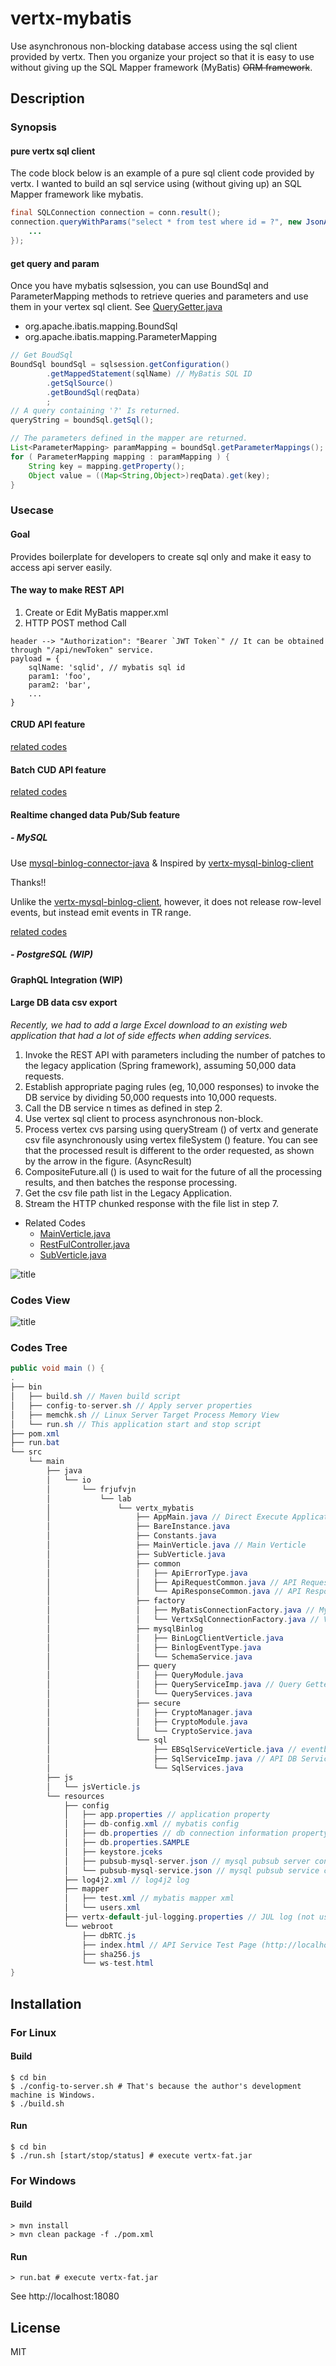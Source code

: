 # vertx-mybatis
Use asynchronous non-blocking database access using the sql client provided by vertx. Then you organize your project so that it is easy to use without giving up the SQL Mapper framework (MyBatis) ~~ORM framework~~. 
## Description
### Synopsis
#### pure vertx sql client
The code block below is an example of a pure sql client code provided by vertx. I wanted to build an sql service using (without giving up) an SQL Mapper framework like mybatis.
```java
final SQLConnection connection = conn.result();
connection.queryWithParams("select * from test where id = ?", new JsonArray().add(2), rs -> {
    ...
});
```
#### get query and param
Once you have mybatis sqlsession, you can use BoundSql and ParameterMapping methods to retrieve queries and parameters and use them in your vertex sql client. See [QueryGetter.java](src/main/java/io/frjufvjn/lab/vertx_mybatis/query/QueryServiceImp.java)
* org.apache.ibatis.mapping.BoundSql
* org.apache.ibatis.mapping.ParameterMapping
```java
// Get BoudSql
BoundSql boundSql = sqlsession.getConfiguration()
        .getMappedStatement(sqlName) // MyBatis SQL ID
        .getSqlSource()
        .getBoundSql(reqData)
        ;
// A query containing '?' Is returned.
queryString = boundSql.getSql();

// The parameters defined in the mapper are returned.
List<ParameterMapping> paramMapping = boundSql.getParameterMappings();
for ( ParameterMapping mapping : paramMapping ) {
    String key = mapping.getProperty();
    Object value = ((Map<String,Object>)reqData).get(key);
}
```
### Usecase
#### Goal
Provides boilerplate for developers to create sql only and make it easy to access api server easily.
#### The way to make REST API
1. Create or Edit MyBatis mapper.xml
2. HTTP POST method Call
```
header --> "Authorization": "Bearer `JWT Token`" // It can be obtained through "/api/newToken" service.
payload = {
    sqlName: 'sqlid', // mybatis sql id
    param1: 'foo',
    param2: 'bar',
    ...
}
```
#### CRUD API feature
[related codes](./src/main/java/io/frjufvjn/lab/vertx_mybatis/common/ApiRequestCommon.java)
#### Batch CUD API feature
[related codes](./src/main/java/io/frjufvjn/lab/vertx_mybatis/common/ApiRequestCommon.java)
#### Realtime changed data Pub/Sub feature
##### - MySQL
Use [mysql-binlog-connector-java](https://github.com/shyiko/mysql-binlog-connector-java)
& Inspired by [vertx-mysql-binlog-client](https://github.com/guoyu511/vertx-mysql-binlog-client)

Thanks!!

Unlike the [vertx-mysql-binlog-client](https://github.com/guoyu511/vertx-mysql-binlog-client), however, it does not release row-level events, but instead emit events in TR range.

[related codes](./src/main/java/io/frjufvjn/lab/vertx_mybatis/mysqlBinlog/BinLogClientVerticle.java)

##### - PostgreSQL (WIP)
#### GraphQL Integration (WIP)
#### Large DB data csv export
_Recently, we had to add a large Excel download to an existing web application that had a lot of side effects when adding services._
1. Invoke the REST API with parameters including the number of patches to the legacy application (Spring framework), assuming 50,000 data requests.
2. Establish appropriate paging rules (eg, 10,000 responses) to invoke the DB service by dividing 50,000 requests into 10,000 requests. 
3. Call the DB service n times as defined in step 2.
4. Use vertex sql client to process asynchronous non-block.
5. Process vertex cvs parsing using queryStream () of vertx and generate csv file asynchronously using vertex fileSystem () feature. You can see that the processed result is different to the order requested, as shown by the arrow in the figure. (AsyncResult)
6. CompositeFuture.all () is used to wait for the future of all the processing results, and then batches the response processing.
7. Get the csv file path list in the Legacy Application.
8. Stream the HTTP chunked response with the file list in step 7.

* Related Codes
    * [MainVerticle.java](./src/main/java/io/frjufvjn/lab/vertx_mybatis/MainVerticle.java)
    * [RestFulController.java](./client-test/RestFulController.java)
    * [SubVerticle.java](./src/main/java/io/frjufvjn/lab/vertx_mybatis/SubVerticle.java)

![title](/img/vertx-mybatis.png)

### Codes View
![title](/img/diagram.png)
### Codes Tree
```java
public void main () {
.
├── bin
│   ├── build.sh // Maven build script
│   ├── config-to-server.sh // Apply server properties
│   ├── memchk.sh // Linux Server Target Process Memory View
│   └── run.sh // This application start and stop script
├── pom.xml
├── run.bat
└── src
    └── main
        ├── java
        │   └── io
        │       └── frjufvjn
        │           └── lab
        │               └── vertx_mybatis
        │                   ├── AppMain.java // Direct Execute Application in IDE Without CLI
        │                   ├── BareInstance.java
        │                   ├── Constants.java
        │                   ├── MainVerticle.java // Main Verticle
        │                   ├── SubVerticle.java
        │                   ├── common
        │                   │   ├── ApiErrorType.java
        │                   │   ├── ApiRequestCommon.java // API Request
        │                   │   └── ApiResponseCommon.java // API Response
        │                   ├── factory
        │                   │   ├── MyBatisConnectionFactory.java // MyBatis Connection
        │                   │   └── VertxSqlConnectionFactory.java // Vertx JDBC Client Connection
        │                   ├── mysqlBinlog
        │                   │   ├── BinLogClientVerticle.java
        │                   │   ├── BinlogEventType.java
        │                   │   └── SchemaService.java
        │                   ├── query
        │                   │   ├── QueryModule.java
        │                   │   ├── QueryServiceImp.java // Query Getter Using Mybatis
        │                   │   └── QueryServices.java
        │                   ├── secure
        │                   │   ├── CryptoManager.java
        │                   │   ├── CryptoModule.java
        │                   │   └── CryptoService.java
        │                   └── sql
        │                       ├── EBSqlServiceVerticle.java // eventbus sql verticle
        │                       ├── SqlServiceImp.java // API DB Service implement
        │                       └── SqlServices.java
        ├── js
        │   └── jsVerticle.js
        └── resources
            ├── config
            │   ├── app.properties // application property
            │   ├── db-config.xml // mybatis config
            │   ├── db.properties // db connection information property
            │   ├── db.properties.SAMPLE
            │   ├── keystore.jceks
            │   ├── pubsub-mysql-server.json // mysql pubsub server connection config
            │   └── pubsub-mysql-service.json // mysql pubsub service config
            ├── log4j2.xml // log4j2 log
            ├── mapper
            │   ├── test.xml // mybatis mapper xml
            │   └── users.xml
            ├── vertx-default-jul-logging.properties // JUL log (not use in this project)
            └── webroot
                ├── dbRTC.js
                ├── index.html // API Service Test Page (http://localhost:18080)
                ├── sha256.js
                └── ws-test.html
}
```
## Installation
### For Linux
#### Build
```console
$ cd bin
$ ./config-to-server.sh # That's because the author's development machine is Windows.
$ ./build.sh
```
#### Run
```console
$ cd bin
$ ./run.sh [start/stop/status] # execute vertx-fat.jar
```
### For Windows
#### Build
```console
> mvn install
> mvn clean package -f ./pom.xml
```
#### Run
```console
> run.bat # execute vertx-fat.jar
```
See http://localhost:18080
## License
MIT
